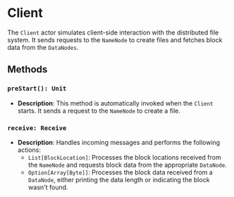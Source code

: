 # Client

The `Client` actor simulates client-side interaction with the distributed file system. It sends requests to the `NameNode` to create files and fetches block data from the `DataNodes`.

## Methods

### `preStart(): Unit`
- **Description**: 
  This method is automatically invoked when the `Client` starts. It sends a request to the `NameNode` to create a file.

### `receive: Receive`
- **Description**: 
  Handles incoming messages and performs the following actions:
  - `List[BlockLocation]`: Processes the block locations received from the `NameNode` and requests block data from the appropriate `DataNode`.
  - `Option[Array[Byte]]`: Processes the block data received from a `DataNode`, either printing the data length or indicating the block wasn't found.
